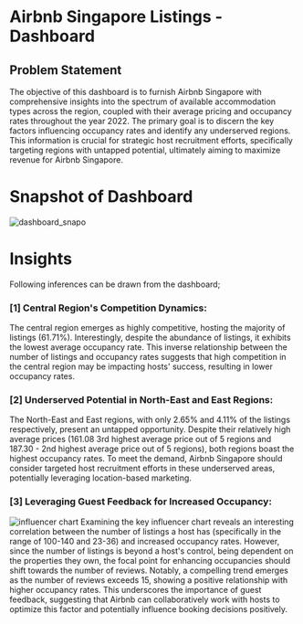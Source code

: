 # Airbnb Singapore Listings - Dashboard

## Problem Statement

The objective of this dashboard is to furnish Airbnb Singapore with comprehensive insights into the spectrum of available accommodation types across the region, coupled with their average pricing and occupancy rates throughout the year 2022. The primary goal is to discern the key factors influencing occupancy rates and identify any underserved regions. This information is crucial for strategic host recruitment efforts, specifically targeting regions with untapped potential, ultimately aiming to maximize revenue for Airbnb Singapore.


# Snapshot of Dashboard

![dashboard_snapo](https://github.com/Pearlyn-B/da-portfolio/assets/80374547/34a135fa-6514-4ee8-a139-146804df7374)

# Insights

Following inferences can be drawn from the dashboard;

### [1] Central Region's Competition Dynamics:
The central region emerges as highly competitive, hosting the majority of listings (61.71%). Interestingly, despite the abundance of listings, it exhibits the lowest average occupancy rate. This inverse relationship between the number of listings and occupancy rates suggests that high competition in the central region may be impacting hosts' success, resulting in lower occupancy rates.


### [2] Underserved Potential in North-East and East Regions:
The North-East and East regions, with only 2.65% and 4.11% of the listings respectively, present an untapped opportunity. Despite their relatively high average prices (161.08 3rd highest average price out of 5 regions and 187.30 - 2nd highest average price out of 5 regions), both regions boast the highest occupancy rates. To meet the demand, Airbnb Singapore should consider targeted host recruitment efforts in these underserved areas, potentially leveraging location-based marketing.

### [3] Leveraging Guest Feedback for Increased Occupancy:
![influencer chart](https://github.com/Pearlyn-B/da-portfolio/assets/80374547/005b26b8-5aad-4832-b901-8b541d2c8c78)
Examining the key influencer chart reveals an interesting correlation between the number of listings a host has (specifically in the range of 100-140 and 23-36) and increased occupancy rates. However, since the number of listings is beyond a host's control, being dependent on the properties they own, the focal point for enhancing occupancies should shift towards the number of reviews. Notably, a compelling trend emerges as the number of reviews exceeds 15, showing a positive relationship with higher occupancy rates. This underscores the importance of guest feedback, suggesting that Airbnb can collaboratively work with hosts to optimize this factor and potentially influence booking decisions positively.
